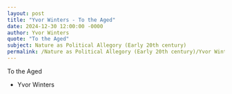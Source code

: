 ```yaml
---
layout: post
title: "Yvor Winters - To the Aged"
date: 2024-12-30 12:00:00 -0000
author: Yvor Winters
quote: "To the Aged"
subject: Nature as Political Allegory (Early 20th century)
permalink: /Nature as Political Allegory (Early 20th century)/Yvor Winters/Yvor Winters - To the Aged
---
```


To the Aged

- Yvor Winters
